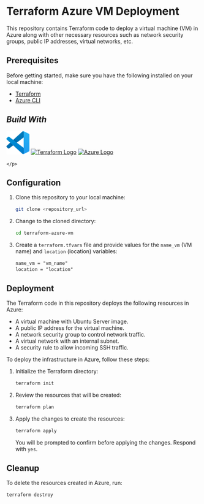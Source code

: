 
# Terraform Azure VM Deployment

This repository contains Terraform code to deploy a virtual machine (VM) in Azure along with other necessary resources such as network security groups, public IP addresses, virtual networks, etc.

## Prerequisites

Before getting started, make sure you have the following installed on your local machine:

- [Terraform](https://www.terraform.io/downloads.html)
- [Azure CLI](https://docs.microsoft.com/en-us/cli/azure/install-azure-cli)

## **_Build With_** 

<div style="text-align: left">
    <p>
        <a href="https://code.visualstudio.com" target="_blank"> <img alt="V" src="https://raw.githubusercontent.com/devicons/devicon/55609aa5bd817ff167afce0d965585c92040787a/icons/vscode/vscode-original.svg" height="60" width = "60"></a>
        <a href="https://www.terraform.io/" target="blank"><img src="https://static-00.iconduck.com/assets.00/terraform-icon-1803x2048-hodrzd3t.png" width="60" alt="Terraform Logo" /></a>
        <a href="https://https://portal.azure.com/#home/" target="blank"><img src="https://upload.wikimedia.org/wikipedia/commons/thumb/f/fa/Microsoft_Azure.svg/1200px-Microsoft_Azure.svg.png" width="60" alt="Azure Logo" /></a>
   
    </p>
</div>

## Configuration

1. Clone this repository to your local machine:

    ```bash
    git clone <repository_url>
    ```

2. Change to the cloned directory:

    ```bash
    cd terraform-azure-vm
    ```

3. Create a `terraform.tfvars` file and provide values for the `name_vm` (VM name) and `location` (location) variables:

    ```hcl
    name_vm = "vm_name"
    location = "location"
    ```

## Deployment

The Terraform code in this repository deploys the following resources in Azure:

- A virtual machine with Ubuntu Server image.
- A public IP address for the virtual machine.
- A network security group to control network traffic.
- A virtual network with an internal subnet.
- A security rule to allow incoming SSH traffic.

To deploy the infrastructure in Azure, follow these steps:

1. Initialize the Terraform directory:

    ```bash
    terraform init
    ```

2. Review the resources that will be created:

    ```bash
    terraform plan
    ```

3. Apply the changes to create the resources:

    ```bash
    terraform apply
    ```

    You will be prompted to confirm before applying the changes. Respond with `yes`.

## Cleanup

To delete the resources created in Azure, run:

```bash
terraform destroy
